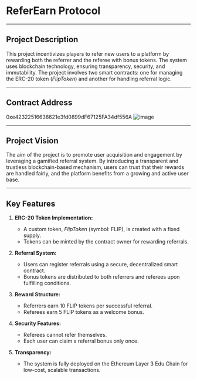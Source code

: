 # ReferEarn Protocol

---

## Project Description
This project incentivizes players to refer new users to a platform by rewarding both the referrer and the referee with bonus tokens. The system uses blockchain technology, ensuring transparency, security, and immutability. The project involves two smart contracts: one for managing the ERC-20 token (*FlipToken*) and another for handling referral logic.

---

## Contract Address
0xe42322516638621e3fd0899dF67125FA34df556A
![image](https://github.com/user-attachments/assets/c092686e-f4a3-4573-876f-1e9d6c65221c)


---

## Project Vision
The aim of the project is to promote user acquisition and engagement by leveraging a gamified referral system. By introducing a transparent and trustless blockchain-based mechanism, users can trust that their rewards are handled fairly, and the platform benefits from a growing and active user base.

---

## Key Features
1. **ERC-20 Token Implementation:**
   - A custom token, *FlipToken* (symbol: FLIP), is created with a fixed supply.
   - Tokens can be minted by the contract owner for rewarding referrals.

2. **Referral System:**
   - Users can register referrals using a secure, decentralized smart contract.
   - Bonus tokens are distributed to both referrers and referees upon fulfilling conditions.

3. **Reward Structure:**
   - Referrers earn 10 FLIP tokens per successful referral.
   - Referees earn 5 FLIP tokens as a welcome bonus.

4. **Security Features:**
   - Referees cannot refer themselves.
   - Each user can claim a referral bonus only once.

5. **Transparency:**
   - The system is fully deployed on the Ethereum Layer 3 Edu Chain for low-cost, scalable transactions.


